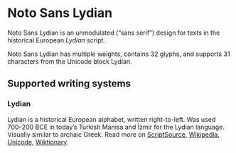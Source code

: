
# Noto Sans Lydian

Noto Sans Lydian is an unmodulated (“sans serif”) design for texts in the historical European _Lydian_ script. 

Noto Sans Lydian has multiple weights, contains 32 glyphs, and supports 31 characters from the Unicode block Lydian.


## Supported writing systems


### Lydian

Lydian is a historical European alphabet, written right-to-left. Was used 700–200 BCE in today’s Turkish Manisa and İzmir for the Lydian language. Visually similar to archaic Greek. Read more on [ScriptSource](https://scriptsource.org/scr/Lydi), [Wikipedia](https://en.wikipedia.org/wiki/ISO_15924:Lydi), [Unicode](https://www.unicode.org/versions/Unicode13.0.0/ch08.pdf#G26511), [Wiktionary](https://en.wiktionary.org/wiki/Category:Lydian_script).

